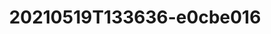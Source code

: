 ---
title: 20210519T133636-e0cbe016
takenAt: 2021-05-19T13:36:36.000Z
license: CC BY-ND 4.0
url: >-
  //images.ctfassets.net/bncv3c2gt878/3zrOqX5O7JgA7YQqErXane/d50a2426b6a1ec6eddee2582ac816ba7/IMG_20210519_153636
size: 4385864
image:
  width: 3072
  height: 4096
geo:
  lat: 59
  lng: 9
contentType: image/jpeg
mediaInfo:
  Exif.Image.YResolution: '72'
  Exif.Image.XResolution: '72'
  Exif.Image.ImageWidth: '3072'
  Exif.Image.Model: LE2123
  Exif.Image.ImageLength: '4096'
  Exif.Image.Make: OnePlus
  Exif.Image.YCbCrPositioning: Centered
  Exif.Image.ExifTag: '209'
  Exif.Photo.ExifVersion: (2.2)
  Exif.Photo.ApertureValue: F2.2
  Exif.Photo.SceneType: (0)
  Exif.Photo.ExposureBiasValue: 0 EV
  Exif.Photo.ExposureProgram: Not defined
  Exif.Photo.ColorSpace: sRGB
  Exif.Photo.MaxApertureValue: F2.2
  Exif.Photo.PixelYDimension: '0'
  Exif.Photo.DateTimeOriginal: 2021:05:19 15:36:36
  Exif.Photo.FlashpixVersion: (1.0)
  Exif.Photo.MakerNote: >-
    123 34 80 105 70 108 97 103 34 58 34 48 34 44 34 110 105 103 104 116 70 108
    97 103 34 58 34 48 34 44 ...
  Exif.Photo.SubSecTimeOriginal: '267000'
  Exif.Photo.WhiteBalance: Auto
  Exif.Photo.ExposureMode: Auto
  Exif.Photo.ExposureTime: (1/4119)
  Exif.Photo.Flash: No, compulsory
  Exif.Photo.SubSecTime: '267000'
  Exif.Photo.FNumber: F2.2
  Exif.Photo.UserComment: charset=InvalidCharsetId 0
  Exif.Photo.PixelXDimension: '0'
  Exif.Photo.ISOSpeedRatings: '100'
  Exif.Photo.ComponentsConfiguration: YCbCr
  Exif.Photo.FocalLengthIn35mmFilm: Unknown
  Exif.Photo.SubSecTimeDigitized: '267000'
  Exif.Photo.DateTimeDigitized: 2021:05:19 15:36:36
  Exif.Photo.MeteringMode: Center weighted average
  Exif.Photo.FocalLength: 3.5 mm
  Exif.Photo.SceneCaptureType: Standard
  Exif.Photo.LightSource: Unknown
  Exif.Photo.SensingMethod: (0)
  Exif.Image.Orientation: top, left
  Exif.Image.ResolutionUnit: inch
  Exif.Image.DateTime: 2021:05:19 15:36:36
  Exif.Image.GPSTag: '784'
  Exif.GPSInfo.GPSLatitude: 59deg 0' 0"
  Exif.GPSInfo.GPSAltitude: 291.7 m
  Exif.GPSInfo.GPSLatitudeRef: North
  Exif.GPSInfo.GPSAltitudeRef: Above sea level
  Exif.GPSInfo.GPSLongitudeRef: East
  Exif.GPSInfo.GPSTimeStamp: '13:36:36'
  Exif.GPSInfo.GPSLongitude: 9deg 0' 0"
  Exif.GPSInfo.GPSDateStamp: '2021:05:19'
  Xmp.OPMedia.CaptureMode: Photo
  Xmp.OPMedia.LensFacing: Back
  Xmp.OPMedia.SceneDetectResultIds: '[0, 0, 0]'
  Xmp.OPMedia.SceneDetectResultConfidences: '[0.0, 0.0, 0.0]'
  Xmp.OPMedia.IsHDRActive: 'False'
  Xmp.OPMedia.IsNightModeActive: 'False'
  Xmp.OPMedia.IsBokehActive: 'False'
---